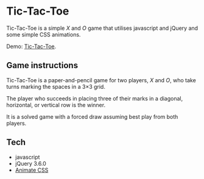 # Tic-Tac-Toe

Tic-Tac-Toe is a simple *X* and *O* game that utilises javascript and jQuery and some simple CSS animations.

Demo: [Tic-Tac-Toe](https://hesstab.github.io/tic-tac-toe/).

## Game instructions

Tic-Tac-Toe is a paper-and-pencil game for two players, *X* and *O*, who take turns marking the spaces in a 3×3 grid.

The player who succeeds in placing three of their marks in a diagonal, horizontal, or vertical row is the winner.

It is a solved game with a forced draw assuming best play from both players.

## Tech

- javascript
- jQuery 3.6.0
- [Animate CSS](https://animate.style/)
